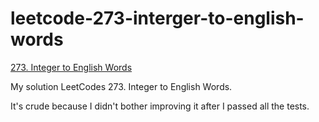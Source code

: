 # leetcode-273-interger-to-english-words

[273. Integer to English Words](https://leetcode.com/problems/integer-to-english-words/?envType=daily-question&envId=2024-08-07)

My solution LeetCodes 273. Integer to English Words.

It's crude because I didn't bother improving it after I passed all the tests.
